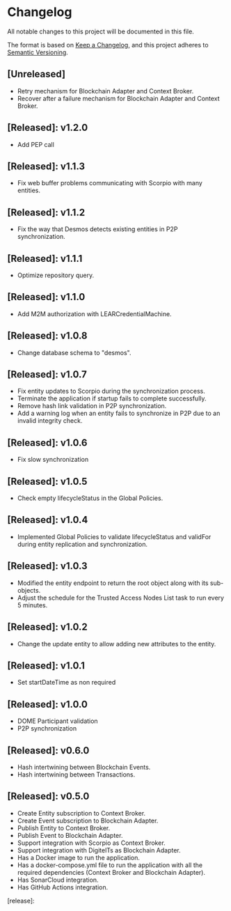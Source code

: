 # Changelog
All notable changes to this project will be documented in this file.

The format is based on [Keep a Changelog](https://keepachangelog.com/en/1.0.0/),
and this project adheres to [Semantic Versioning](https://semver.org/spec/v2.0.0.html).

## [Unreleased]
- Retry mechanism for Blockchain Adapter and Context Broker.
- Recover after a failure mechanism for Blockchain Adapter and Context Broker.

## [Released]: v1.2.0
- Add PEP call

## [Released]: v1.1.3
- Fix web buffer problems communicating with Scorpio with many entities.

## [Released]: v1.1.2
- Fix the way that Desmos detects existing entities in P2P synchronization.

## [Released]: v1.1.1
- Optimize repository query.

## [Released]: v1.1.0
- Add M2M authorization with LEARCredentialMachine.

## [Released]: v1.0.8
- Change database schema to "desmos".

## [Released]: v1.0.7
- Fix entity updates to Scorpio during the synchronization process.
- Terminate the application if startup fails to complete successfully.
- Remove hash link validation in P2P synchronization.
- Add a warning log when an entity fails to synchronize in P2P due to an invalid integrity check.

## [Released]: v1.0.6
- Fix slow synchronization

## [Released]: v1.0.5
- Check empty lifecycleStatus in the Global Policies.

## [Released]: v1.0.4
- Implemented Global Policies to validate lifecycleStatus and validFor during entity replication and synchronization.

## [Released]: v1.0.3
- Modified the entity endpoint to return the root object along with its sub-objects.
- Adjust the schedule for the Trusted Access Nodes List task to run every 5 minutes.

## [Released]: v1.0.2
- Change the update entity to allow adding new attributes to the entity.

## [Released]: v1.0.1
- Set startDateTime as non required

## [Released]: v1.0.0
- DOME Participant validation
- P2P synchronization

## [Released]: v0.6.0
- Hash intertwining between Blockchain Events.
- Hash intertwining between Transactions.

## [Released]: v0.5.0
- Create Entity subscription to Context Broker.
- Create Event subscription to Blockchain Adapter.
- Publish Entity to Context Broker.
- Publish Event to Blockchain Adapter.
- Support integration with Scorpio as Context Broker.
- Support integration with DigitelTs as Blockchain Adapter.
- Has a Docker image to run the application.
- Has a docker-compose.yml file to run the application with all the required dependencies (Context Broker and Blockchain Adapter).
- Has SonarCloud integration.
- Has GitHub Actions integration.

[release]:
